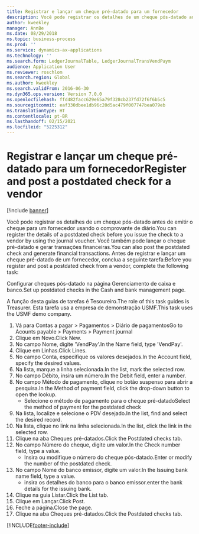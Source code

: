 ```yaml
---
title: Registrar e lançar um cheque pré-datado para um fornecedor
description: Você pode registrar os detalhes de um cheque pós-datado antes de emitir o cheque para um fornecedor usando o comprovante de diário.
author: kweekley
manager: AnnBe
ms.date: 08/29/2018
ms.topic: business-process
ms.prod: ''
ms.service: dynamics-ax-applications
ms.technology: ''
ms.search.form: LedgerJournalTable, LedgerJournalTransVendPaym
audience: Application User
ms.reviewer: roschlom
ms.search.region: Global
ms.author: kweekley
ms.search.validFrom: 2016-06-30
ms.dyn365.ops.version: Version 7.0.0
ms.openlocfilehash: ffd482facc629e65a79f328cb237fd72f6f6b5c5
ms.sourcegitcommit: eaf330dbee1db96c20d5ac479f007747bea079eb
ms.translationtype: HT
ms.contentlocale: pt-BR
ms.lasthandoff: 02/15/2021
ms.locfileid: "5225312"
---
```

# <a name="register-and-post-a-postdated-check-for-a-vendor"></a><span data-ttu-id="5c166-103">Registrar e lançar um cheque pré-datado para um fornecedor</span><span class="sxs-lookup"><span data-stu-id="5c166-103">Register and post a postdated check for a vendor</span></span>

[!include [banner](../../includes/banner.md)]

<span data-ttu-id="5c166-104">Você pode registrar os detalhes de um cheque pós-datado antes de emitir o cheque para um fornecedor usando o comprovante de diário.</span><span class="sxs-lookup"><span data-stu-id="5c166-104">You can register the details of a postdated check before you issue the check to a vendor by using the journal voucher.</span></span> <span data-ttu-id="5c166-105">Você também pode lançar o cheque pré-datado e gerar transações financeiras.</span><span class="sxs-lookup"><span data-stu-id="5c166-105">You can also post the postdated check and generate financial transactions.</span></span> <span data-ttu-id="5c166-106">Antes de registrar e lançar um cheque pré-datado de um fornecedor, conclua a seguinte tarefa:</span><span class="sxs-lookup"><span data-stu-id="5c166-106">Before you register and post a postdated check from a vendor, complete the following task:</span></span> 

<span data-ttu-id="5c166-107">Configurar cheques pós-datado na página Gerenciamento de caixa e banco.</span><span class="sxs-lookup"><span data-stu-id="5c166-107">Set up postdated checks in the Cash and bank management page.</span></span> 



<span data-ttu-id="5c166-108">A função desta guias de tarefas é Tesoureiro.</span><span class="sxs-lookup"><span data-stu-id="5c166-108">The role of this task guides is Treasurer.</span></span> <span data-ttu-id="5c166-109">Esta tarefa usa a empresa de demonstração USMF.</span><span class="sxs-lookup"><span data-stu-id="5c166-109">This task uses the USMF demo company.</span></span>

1. <span data-ttu-id="5c166-110">Vá para Contas a pagar > Pagamentos > Diário de pagamentos</span><span class="sxs-lookup"><span data-stu-id="5c166-110">Go to Acounts payable > Payments > Payment journal</span></span>
2. <span data-ttu-id="5c166-111">Clique em Novo.</span><span class="sxs-lookup"><span data-stu-id="5c166-111">Click New.</span></span>
3. <span data-ttu-id="5c166-112">No campo Nome, digite 'VendPay'.</span><span class="sxs-lookup"><span data-stu-id="5c166-112">In the Name field, type 'VendPay'.</span></span>
4. <span data-ttu-id="5c166-113">Clique em Linhas.</span><span class="sxs-lookup"><span data-stu-id="5c166-113">Click Lines.</span></span>
5. <span data-ttu-id="5c166-114">No campo Conta, especifique os valores desejados.</span><span class="sxs-lookup"><span data-stu-id="5c166-114">In the Account field, specify the desired values.</span></span>
6. <span data-ttu-id="5c166-115">Na lista, marque a linha selecionada.</span><span class="sxs-lookup"><span data-stu-id="5c166-115">In the list, mark the selected row.</span></span>
7. <span data-ttu-id="5c166-116">No campo Débito, insira um número.</span><span class="sxs-lookup"><span data-stu-id="5c166-116">In the Debit field, enter a number.</span></span>
8. <span data-ttu-id="5c166-117">No campo Método de pagamento, clique no botão suspenso para abrir a pesquisa.</span><span class="sxs-lookup"><span data-stu-id="5c166-117">In the Method of payment field, click the drop-down button to open the lookup.</span></span>
    * <span data-ttu-id="5c166-118">Selecione o método de pagamento para o cheque pré-datado</span><span class="sxs-lookup"><span data-stu-id="5c166-118">Select the method of payment for the postdated check</span></span>  
9. <span data-ttu-id="5c166-119">Na lista, localize e selecione o PDV desejado.</span><span class="sxs-lookup"><span data-stu-id="5c166-119">In the list, find and select the desired record.</span></span>
10. <span data-ttu-id="5c166-120">Na lista, clique no link na linha selecionada.</span><span class="sxs-lookup"><span data-stu-id="5c166-120">In the list, click the link in the selected row.</span></span>
11. <span data-ttu-id="5c166-121">Clique na aba Cheques pré-datados.</span><span class="sxs-lookup"><span data-stu-id="5c166-121">Click the Postdated checks tab.</span></span>
12. <span data-ttu-id="5c166-122">No campo Número do cheque, digite um valor.</span><span class="sxs-lookup"><span data-stu-id="5c166-122">In the Check number field, type a value.</span></span>
    * <span data-ttu-id="5c166-123">Insira ou modifique o número do cheque pós-datado.</span><span class="sxs-lookup"><span data-stu-id="5c166-123">Enter or modify the number of the postdated check.</span></span>  
13. <span data-ttu-id="5c166-124">No campo Nome do banco emissor, digite um valor.</span><span class="sxs-lookup"><span data-stu-id="5c166-124">In the Issuing bank name field, type a value.</span></span>
    * <span data-ttu-id="5c166-125">insira os detalhes do banco para o banco emissor.</span><span class="sxs-lookup"><span data-stu-id="5c166-125">enter the bank details for the issuing bank.</span></span>  
14. <span data-ttu-id="5c166-126">Clique na guia Listar.</span><span class="sxs-lookup"><span data-stu-id="5c166-126">Click the List tab.</span></span>
15. <span data-ttu-id="5c166-127">Clique em Lançar.</span><span class="sxs-lookup"><span data-stu-id="5c166-127">Click Post.</span></span>
16. <span data-ttu-id="5c166-128">Feche a página.</span><span class="sxs-lookup"><span data-stu-id="5c166-128">Close the page.</span></span>
17. <span data-ttu-id="5c166-129">Clique na aba Cheques pré-datados.</span><span class="sxs-lookup"><span data-stu-id="5c166-129">Click the Postdated checks tab.</span></span>



[!INCLUDE[footer-include](../../../includes/footer-banner.md)]